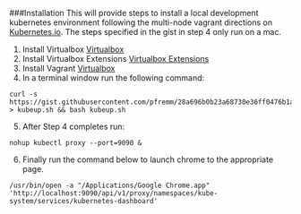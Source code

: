 ###Installation
This will provide steps to install a local development kubernetes environment following the multi-node vagrant directions on [Kubernetes.io](http://kubernetes.io/).  The steps specified in the gist in step 4 only run on a mac.

1. Install Virtualbox [Virtualbox](https://www.virtualbox.org/wiki/Downloads)
2. Install Virtualbox Extensions [Virtualbox Extensions](http://download.virtualbox.org/virtualbox/5.0.18/Oracle_VM_VirtualBox_Extension_Pack-5.0.18-106667.vbox-extpack)
3. Install Vagrant [Virtualbox](https://www.vagrantup.com/)
4. In a terminal window run the following command:
```shell
curl -s https://gist.githubusercontent.com/pfremm/28a696b0b23a68730e36ff0476b1a42d/raw/d104d3e7fb897dc7b96e0d4a3d65089bcfc5b673/kubeup.sh > kubeup.sh && bash kubeup.sh
```
5. After Step 4 completes run:
```shell
nohup kubectl proxy --port=9090 &
```
6. Finally run the command below to launch chrome to the appropriate page.
```shell
/usr/bin/open -a "/Applications/Google Chrome.app" 'http://localhost:9090/api/v1/proxy/namespaces/kube-system/services/kubernetes-dashboard'

```
